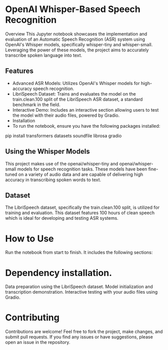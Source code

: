 # OpenAI Whisper-Based Speech Recognition
Overview
This Jupyter notebook showcases the implementation and evaluation of an Automatic Speech Recognition (ASR) system using OpenAI's Whisper models, specifically whisper-tiny and whisper-small. Leveraging the power of these models, the project aims to accurately transcribe spoken language into text.

## Features
- Advanced ASR Models: Utilizes OpenAI's Whisper models for high-accuracy speech recognition.
- LibriSpeech Dataset: Trains and evaluates the model on the train.clean.100 split of the LibriSpeech ASR dataset, a standard benchmark in the field.
- Interactive Demo: Includes an interactive section allowing users to test the model with their audio files, powered by Gradio.
- Installation
- To run the notebook, ensure you have the following packages installed:

pip install transformers datasets soundfile librosa gradio

## Using the Whisper Models
This project makes use of the openai/whisper-tiny and openai/whisper-small models for speech recognition tasks. These models have been fine-tuned on a variety of audio data and are capable of delivering high accuracy in transcribing spoken words to text.

## Dataset
The LibriSpeech dataset, specifically the train.clean.100 split, is utilized for training and evaluation. This dataset features 100 hours of clean speech which is ideal for developing and testing ASR systems.

# How to Use
Run the notebook from start to finish. It includes the following sections:

# Dependency installation.
Data preparation using the LibriSpeech dataset.
Model initialization and transcription demonstration.
Interactive testing with your audio files using Gradio.

# Contributing
Contributions are welcome! Feel free to fork the project, make changes, and submit pull requests. If you find any issues or have suggestions, please open an issue in the repository.

